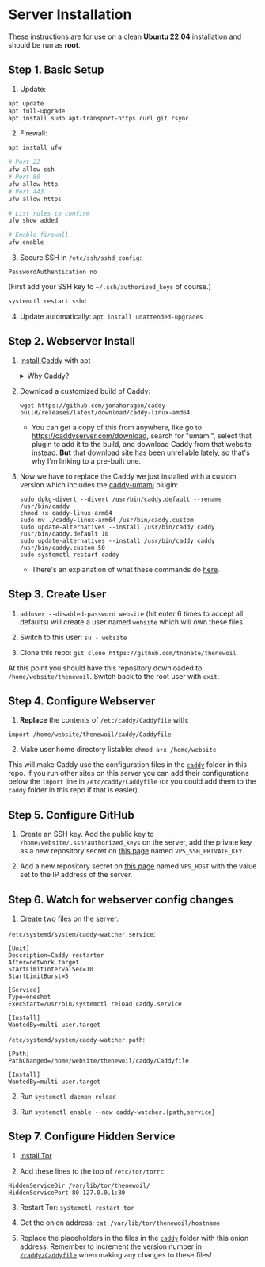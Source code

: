 # Server Installation

These instructions are for use on a clean **Ubuntu 22.04** installation and should be run as **root**.

## Step 1. Basic Setup

1. Update:

```bash
apt update
apt full-upgrade
apt install sudo apt-transport-https curl git rsync
```

2. Firewall:

```bash
apt install ufw

# Port 22
ufw allow ssh
# Port 80
ufw allow http
# Port 443
ufw allow https

# List rules to confirm
ufw show added

# Enable firewall
ufw enable
```

3. Secure SSH in `/etc/ssh/sshd_config`:

```text
PasswordAuthentication no
```

(First add your SSH key to `~/.ssh/authorized_keys` of course.)

```bash
systemctl restart sshd
```

4. Update automatically: `apt install unattended-upgrades`

## Step 2. Webserver Install

1. [Install Caddy](https://caddyserver.com/docs/install#debian-ubuntu-raspbian) with apt

    <details>
    <summary>Why Caddy?</summary>

    Trust me on this one. It's way easier to use than Nginx, and also plain better. Creating a website in Caddy is as simple as adding 4 lines to `/etc/caddy/Caddyfile`:

    ```text
    example.com {
    root * /var/www/html
    file_server
    }
    ```

    Simply doing this creates the website, grabs an SSL certificate, and everything is configured with very sane/modern defaults (HTTP/2 and HTTP/3, automatic HTTPS redirects, [etc.](https://caddyserver.com/features)).

    With Nginx, you'd have to at minimum configure `/etc/nginx/nginx.conf`, `/etc/nginx/sites-enabled/your-website.conf`, **and** install Certbot, set up your certificates and renewal jobs; and chances are it still won't be configured as good as it could be unless you've taken the time to tweak every Nginx setting. Boo.

    </details>

2. Download a customized build of Caddy:

    ```
    wget https://github.com/jonaharagon/caddy-build/releases/latest/download/caddy-linux-amd64
    ```

    - You can get a copy of this from anywhere, like go to https://caddyserver.com/download, search for "umami", select that plugin to add it to the build, and download Caddy from that website instead. **But** that download site has been unreliable lately, so that's why I'm linking to a pre-built one.

3. Now we have to replace the Caddy we just installed with a custom version which includes the [caddy-umami](https://github.com/jonaharagon/caddy-umami) plugin:

    ```
    sudo dpkg-divert --divert /usr/bin/caddy.default --rename /usr/bin/caddy
    chmod +x caddy-linux-arm64
    sudo mv ./caddy-linux-arm64 /usr/bin/caddy.custom
    sudo update-alternatives --install /usr/bin/caddy caddy /usr/bin/caddy.default 10
    sudo update-alternatives --install /usr/bin/caddy caddy /usr/bin/caddy.custom 50
    sudo systemctl restart caddy
    ```

    - There's an explanation of what these commands do [here](https://caddyserver.com/docs/build#package-support-files-for-custom-builds-for-debianubunturaspbian).

## Step 3. Create User

1. `adduser --disabled-password website` (hit enter 6 times to accept all defaults) will create a user named `website` which will own these files.

2. Switch to this user: `su - website`

3. Clone this repo: `git clone https://github.com/tnonate/thenewoil`

At this point you should have this repository downloaded to `/home/website/thenewoil`. Switch back to the root user with `exit`.

## Step 4. Configure Webserver

1. **Replace** the contents of `/etc/caddy/Caddyfile` with:

```text
import /home/website/thenewoil/caddy/Caddyfile
```

2. Make user home directory listable: `chmod a+x /home/website`

This will make Caddy use the configuration files in the [`caddy`](../../caddy) folder in this repo. If you run other sites on this server you can add their configurations below the `import` line in `/etc/caddy/Caddyfile` (or you could add them to the `caddy` folder in this repo if that is easier).

## Step 5. Configure GitHub

1. Create an SSH key. Add the public key to `/home/website/.ssh/authorized_keys` on the server, add the private key as a new repository secret on [this page](https://github.com/tnonate/thenewoil/settings/secrets/actions) named `VPS_SSH_PRIVATE_KEY`.

2. Add a new repository secret on [this page](https://github.com/tnonate/thenewoil/settings/secrets/actions) named `VPS_HOST` with the value set to the IP address of the server.

## Step 6. Watch for webserver config changes

1. Create two files on the server:

`/etc/systemd/system/caddy-watcher.service`:

```systemd
[Unit]
Description=Caddy restarter
After=network.target
StartLimitIntervalSec=10
StartLimitBurst=5

[Service]
Type=oneshot
ExecStart=/usr/bin/systemctl reload caddy.service

[Install]
WantedBy=multi-user.target
```

`/etc/systemd/system/caddy-watcher.path`:

```systemd
[Path]
PathChanged=/home/website/thenewoil/caddy/Caddyfile

[Install]
WantedBy=multi-user.target
```

2. Run `systemctl daemon-reload`

3. Run `systemctl enable --now caddy-watcher.{path,service}`

## Step 7. Configure Hidden Service

1. [Install Tor](https://community.torproject.org/onion-services/setup/install/)

2. Add these lines to the top of `/etc/tor/torrc`:

```text
HiddenServiceDir /var/lib/tor/thenewoil/
HiddenServicePort 80 127.0.0.1:80
```

3. Restart Tor: `systemctl restart tor`

4. Get the onion address: `cat /var/lib/tor/thenewoil/hostname`

5. Replace the placeholders in the files in the [`caddy`](../../caddy) folder with this onion address. Remember to increment the version number in [`/caddy/Caddyfile`](../../caddy/Caddyfile) when making any changes to these files!

